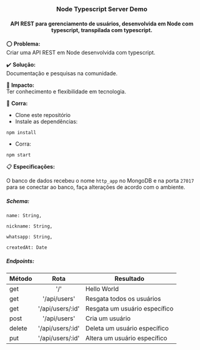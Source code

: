 <h3 align="center">Node Typescript Server Demo</h3>

<h4 align="center">API REST para gerenciamento de usuários, desenvolvida em Node com typescript, transpilada com typescript.</h4>

:o: **Problema:**<br> Criar uma API REST em Node desenvolvida com typescript.

:heavy_check_mark: **Solução:**<br> Documentação e pesquisas na comunidade.

:dart: **Impacto:**<br> Ter conhecimento e flexibilidade em tecnologia.

:bicyclist: **Corra:**

-   Clone este repositório
-   Instale as dependências:

```
npm install
```

-   Corra:

```
npm start
```

:clipboard: **Especificações:**<br>

O banco de dados recebeu o nome `http_app` no MongoDB e na porta `27017` 
para se conectar ao banco, faça alterações de acordo com o ambiente. <br>

<h5>Schema:</h5>

```
name: String,

nickname: String,

whatsapp: String,

createdAt: Date
```

<h5>Endpoints:</h5>

| Método  |      Rota        | Resultado                     |
| ------- | :--------------: | ------------------------------|
| get     |       '/'        | Hello World                   |
| get     |   '/api/users'   | Resgata todos os usuários     |
| get     | '/api/users/:id' | Resgata um usuário específico |
| post    |   '/api/users'   | Cria um usuário               |
| delete  | '/api/users/:id' | Deleta um usuário específico  |
| put     | '/api/users/:id' | Altera um usuário específico  |
